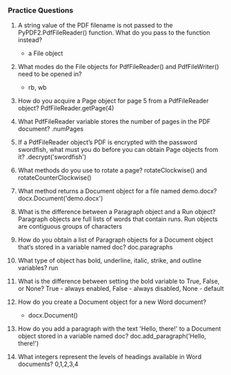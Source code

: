 ### Practice Questions
1. A string value of the PDF filename is not passed to the PyPDF2.PdfFileReader() function. What do you pass to the function instead?
    - a File object

2. What modes do the File objects for PdfFileReader() and PdfFileWriter() need to be opened in?
    - rb, wb

3. How do you acquire a Page object for page 5 from a PdfFileReader object?
    PdfFileReader.getPage(4)

4. What PdfFileReader variable stores the number of pages in the PDF document?
    .numPages

5. If a PdfFileReader object’s PDF is encrypted with the password swordfish, what must you do before you can obtain Page objects from it?
    .decrypt('swordfish')

6. What methods do you use to rotate a page?
    rotateClockwise() and rotateCounterClockwise()

7. What method returns a Document object for a file named demo.docx?
    docx.Document('demo.docx')


8. What is the difference between a Paragraph object and a Run object?
    Paragraph objects are full lists of words that contain runs. Run objects are contiguous groups of characters

9. How do you obtain a list of Paragraph objects for a Document object that’s stored in a variable named doc?
    doc.paragraphs

10. What type of object has bold, underline, italic, strike, and outline variables?
    run

11. What is the difference between setting the bold variable to True, False, or None?
    True - always enabled, False - always disabled, None - default

12. How do you create a Document object for a new Word document?
    - docx.Document()

13. How do you add a paragraph with the text 'Hello, there!' to a Document object stored in a variable named doc?
    doc.add_paragraph('Hello, there!')

14. What integers represent the levels of headings available in Word documents?
    0,1,2,3,4